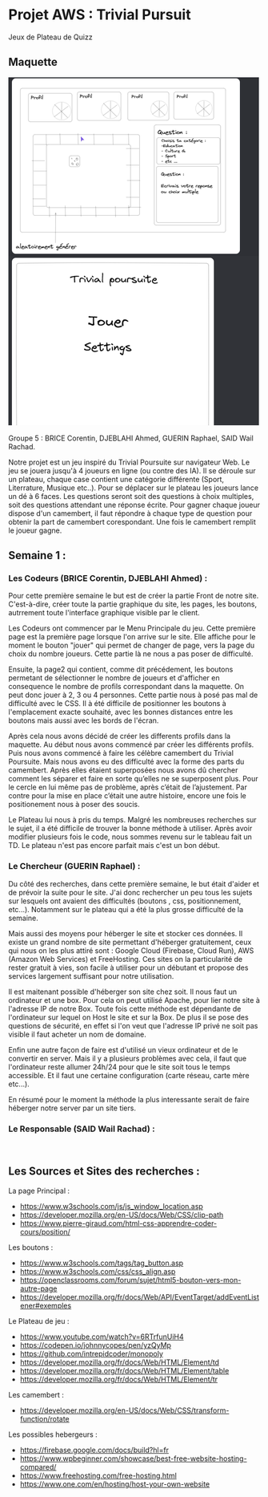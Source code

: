 # **Projet AWS : Trivial Pursuit**

Jeux de Plateau de Quizz

## Maquette

![Alt text](assets/images/maquette.png)

Groupe 5 : BRICE Corentin, DJEBLAHI Ahmed, GUERIN Raphael, SAID Wail Rachad.

Notre projet est un jeu inspiré du Trivial Poursuite sur navigateur Web. Le jeu se jouera jusqu'à 4 joueurs en ligne (ou contre des IA). Il se déroule sur un plateau, chaque case contient une catégorie différente (Sport, Literrature, Musique etc..). Pour se déplacer sur le plateau les joueurs lance un dé à 6 faces. Les questions seront soit des questions à choix multiples, soit des questions attendant une réponse écrite. Pour gagner chaque joueur dispose d'un camembert, il faut répondre à chaque type de question pour obtenir la part de camembert corespondant. Une fois le camembert remplit le joueur gagne.


## **Semaine** 1 :

### **Les Codeurs** (BRICE Corentin, DJEBLAHI Ahmed) :

Pour cette première semaine le but est de créer la partie Front de notre site. C'est-à-dire, créer toute la partie graphique du site, les pages, les boutons, autrrement toute l'interface graphique visible par le client. 

Les Codeurs ont commencer par le Menu Principale du jeu. Cette première page est la première page lorsque l'on arrive sur le site. Elle affiche pour le moment le bouton "jouer" qui permet de changer de page, vers la page du choix du nombre joueurs. Cette partie là ne nous a pas poser de difficulté.

Ensuite, la page2 qui contient, comme dit précédement, les boutons permetant de sélectionner le nombre de joueurs et d'afficher en consequence le nombre de profils correspondant dans la maquette. On peut donc jouer à 2, 3 ou 4 personnes. Cette partie nous à posé pas mal de difficulté avec le CSS. Il à été difficile de positionner les boutons à l'emplacement exacte souhaité, avec les bonnes distances entre les boutons mais aussi avec les bords de l'écran.

Après cela nous avons décidé de créer les differents profils dans la maquette. Au début nous avons commencé par créer les différents profils. Puis nous avons commencé à faire les célèbre camembert du Trivial Poursuite. Mais nous avons eu des difficulté avec la forme des parts du camembert. Après elles étaient superposées nous avons dû chercher comment les séparer et faire en sorte qu’elles ne se superposent plus. Pour le cercle en lui même pas de problème, après c’était de l’ajustement. Par contre pour la mise en place c’était une autre histoire, encore une fois le positionement nous à poser des soucis.

Le Plateau lui nous à pris du temps. Malgré les nombreuses recherches sur le sujet, il a été difficile de trouver la bonne méthode à utiliser. Après avoir modifier plusieurs fois le code, nous sommes revenu sur le tableau fait un TD. Le plateau n'est pas encore parfait mais c'est un bon début.

### **Le Chercheur** (GUERIN Raphael) :

Du côté des recherches, dans cette première semaine, le but était d'aider et de prévoir la suite pour le site. J'ai donc rechercher un peu tous les sujets sur lesquels ont avaient des difficultés (boutons , css, positionnement, etc...). Notamment sur le plateau qui a été la plus grosse difficulté de la semaine. 

Mais aussi des moyens pour héberger le site et stocker ces données. Il existe un grand nombre de site permettant d'héberger gratuitement, ceux qui nous on les plus attiré sont : Google Cloud (Firebase, Cloud Run), AWS (Amazon Web Services) et FreeHosting. Ces sites on la particularité de rester gratuit à vies, son facile à utiliser pour un débutant et propose des services largement suffisant pour notre utilisation. 

Il est maitenant possible d'héberger son site chez soit. Il nous faut un ordinateur et une box. Pour cela on peut utilisé Apache, pour lier notre site à l'adresse IP de notre Box. Toute fois cette méthode est dépendante de l'ordinateur sur lequel on Host le site et sur la Box. De plus il se pose des questions de sécurité, en effet si l'on veut que l'adresse IP privé ne soit pas visible il faut acheter un nom de domaine.

Enfin une autre façon de faire est d'utilisé un vieux ordinateur et de le convertir en server. Mais il y a plusieurs problèmes avec cela, il faut que l'ordinateur reste allumer 24h/24 pour que le site soit tous le temps accessible. Et il faut une certaine configuration (carte réseau, carte mère etc...).

En résumé pour le moment la méthode la plus interessante serait de faire héberger notre server par un site tiers.

### **Le Responsable** (SAID Wail Rachad) :

<br>


Les Sources et Sites des recherches :
-----
La page Principal :
- https://www.w3schools.com/js/js_window_location.asp
- https://developer.mozilla.org/en-US/docs/Web/CSS/clip-path
- https://www.pierre-giraud.com/html-css-apprendre-coder-cours/position/

Les boutons : 
- https://www.w3schools.com/tags/tag_button.asp
- https://www.w3schools.com/css/css_align.asp
- https://openclassrooms.com/forum/sujet/html5-bouton-vers-mon-autre-page
- https://developer.mozilla.org/fr/docs/Web/API/EventTarget/addEventListener#exemples

Le Plateau de jeu :
- https://www.youtube.com/watch?v=6RTrfunUiH4
- https://codepen.io/johnnycopes/pen/yzQyMp
- https://github.com/intrepidcoder/monopoly
- https://developer.mozilla.org/fr/docs/Web/HTML/Element/td
- https://developer.mozilla.org/fr/docs/Web/HTML/Element/table
- https://developer.mozilla.org/fr/docs/Web/HTML/Element/tr

Les camembert : 
- https://developer.mozilla.org/en-US/docs/Web/CSS/transform-function/rotate

Les possibles hebergeurs : 
- https://firebase.google.com/docs/build?hl=fr
- https://www.wpbeginner.com/showcase/best-free-website-hosting-compared/
- https://www.freehosting.com/free-hosting.html
- https://www.one.com/en/hosting/host-your-own-website
